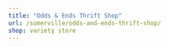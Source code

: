 ```yaml
---
title: "Odds & Ends Thrift Shop"
url: /somerville/odds-and-ends-thrift-shop/
shop: variety store
---
```

